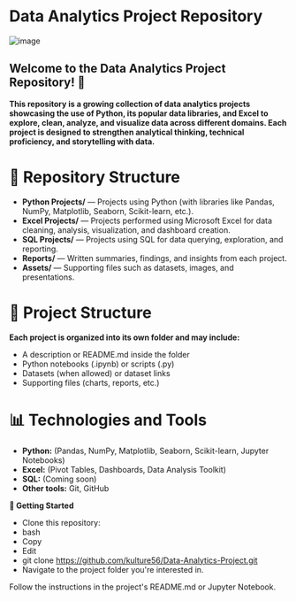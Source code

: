 # Data Analytics Project Repository 

![image](https://github.com/user-attachments/assets/d5edfa64-8d3a-4e9c-95ed-5288db08aef7)
## Welcome to the Data Analytics Project Repository! 🚀


**This repository is a growing collection of data analytics projects showcasing the use of Python, its popular data libraries, and Excel to explore, clean, analyze, and visualize data across different domains. Each project is designed to strengthen analytical thinking, technical proficiency, and storytelling with data.**

# 📂 Repository Structure
* **Python Projects/** — Projects using Python (with libraries like Pandas, NumPy, Matplotlib, Seaborn, Scikit-learn, etc.).
* **Excel Projects/** — Projects performed using Microsoft Excel for data cleaning, analysis, visualization, and dashboard creation.
* **SQL Projects/** — Projects using SQL for data querying, exploration, and reporting.
* **Reports/** — Written summaries, findings, and insights from each project.
* **Assets/** — Supporting files such as datasets, images, and presentations.

# 📂 Project Structure
**Each project is organized into its own folder and may include:**
* A description or README.md inside the folder
* Python notebooks (.ipynb) or scripts (.py)
* Datasets (when allowed) or dataset links
* Supporting files (charts, reports, etc.)

# **📊 Technologies and Tools**
* **Python:** (Pandas, NumPy, Matplotlib, Seaborn, Scikit-learn, Jupyter Notebooks)
* **Excel:** (Pivot Tables, Dashboards, Data Analysis Toolkit)
* **SQL:** (Coming soon)
* **Other tools:** Git, GitHub

**🚀 Getting Started**
* Clone this repository:
* bash
* Copy
* Edit
* git clone https://github.com/kulture56/Data-Analytics-Project.git
* Navigate to the project folder you're interested in.

Follow the instructions in the project's README.md or Jupyter Notebook.


